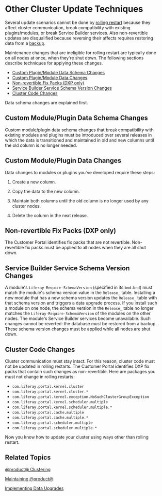 # Other Cluster Update Techniques [](id=other-cluster-update-techniques)

Several update scenarios cannot be done by
[rolling restart](/discover/deployment/-/knowledge_base/7-0/using-rolling-restarts)
because they affect cluster communication, break compatibility with existing
plugins/modules, or break Service Builder services. Also non-revertible updates
are disqualified because reversing their affects requires restoring data from a 
[backup](/discover/deployment/-/knowledge_base/7-0/backing-up-a-liferay-installation). 

Maintenance changes that are ineligible for rolling restart are typically done
on all nodes at once, when they're shut down. The following sections describe
techniques for applying these changes.

- [Custom Plugin/Module Data Schema Changes](#custom-plugin-module-data-schema-changes)
- [Custom Plugin/Module Data Changes](#custom-plugin-module-data-changes)
- [Non-revertible Fix Packs (DXP only)](#non-revertible-fix-packs-dxp-only)
- [Service Builder Service Schema Version Changes](#service-builder-service-schema-version-changes)
- [Cluster Code Changes](#cluster-code-changes)

Data schema changes are explained first. 

## Custom Module/Plugin Data Schema Changes [](id=custom-plugin-module-data-schema-changes)

Custom module/plugin data schema changes that break compatibility with existing
modules and plugins must be introduced over several releases in which the data
is transitioned and maintained in old and new columns until the old column is no
longer needed. 

## Custom Module/Plugin Data Changes [](id=custom-plugin-module-data-changes)

Data changes to modules or plugins you've developed require these steps:

1.  Create a new column.

2.  Copy the data to the new column.

3.  Maintain both columns until the old column is no longer used by any cluster 
    nodes. 

4.  Delete the column in the next release. 

## Non-revertible Fix Packs (DXP only) [](id=non-revertible-fix-packs-dxp-only)

The Customer Portal identifies fix packs that are not revertible. Non-revertible
fix packs must be applied to all nodes when they are all shut down. 

## Service Builder Service Schema Version Changes [](id=service-builder-service-schema-version-changes)

A module's `Liferay-Require-SchemaVersion` (specified in its `bnd.bnd`) must
match the module's schema version value in the `Release_` table. Installing a
new module that has a new schema version updates the `Release_` table with that
schema version and triggers a data upgrade process. If you install such a module
on one node, the schema version in the `Release_` table no longer matches the
`Liferay-Require-SchemaVersion` of the modules on the other nodes. The module's
Service Builder services become unavailable. Such changes cannot be reverted:
the database must be restored from a backup. These schema version changes must
be applied while all nodes are shut down. 

## Cluster Code Changes [](id=cluster-code-changes)

Cluster communication must stay intact. For this reason, cluster code must not
be updated in rolling restarts. The Customer Portal identifies DXP fix packs
that contain such changes as non-revertible. Here are packages you must not
change in rolling restarts:

- `com.liferay.portal.kernel.cluster`
- `com.liferay.portal.kernel.cluster.*`
- `com.liferay.portal.kernel.exception.NoSuchClusterGroupException`
- `com.liferay.portal.kernel.scheduler.multiple`
- `com.liferay.portal.kernel.scheduler.multiple.*`
- `com.liferay.portal.cache.multiple`
- `com.liferay.portal.cache.multiple.*`
- `com.liferay.portal.scheduler.multiple`
- `com.liferay.portal.scheduler.multiple.*`

Now you know how to update your cluster using ways other than rolling restart. 

## Related Topics [](id=related-topics)

[@product@ Clustering](/discover/deployment/-/knowledge_base/7-0/liferay-clustering)

[Maintaining @product@](/discover/deployment/-/knowledge_base/7-0/maintaining-liferay)

[Implementing Data Upgrades](/develop/tutorials/-/knowledge_base/7-0/data-upgrades-and-verifiers)
